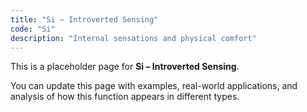 ```yaml
---
title: "Si – Introverted Sensing"
code: "Si"
description: "Internal sensations and physical comfort"
---
```


This is a placeholder page for **Si – Introverted Sensing**.

You can update this page with examples, real-world applications, and analysis of how this function appears in different types.
